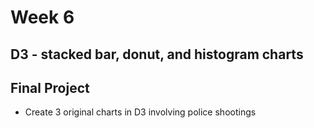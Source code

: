 # Week 6

## D3 - stacked bar, donut, and histogram charts

## Final Project
* Create 3 original charts in D3 involving police shootings
